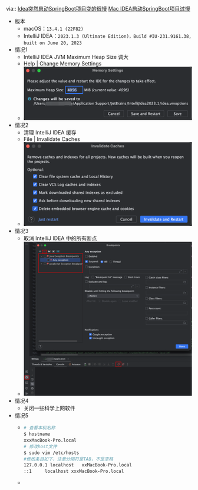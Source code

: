 via:: [Idea突然启动SpringBoot项目变的很慢](https://blog.csdn.net/ai249841929/article/details/131181254) [Mac IDEA启动SpringBoot项目过慢](http://81.70.159.205/2019/05/06/IdeaSpringBoot/)

- 版本
	- macOS：`13.4.1 (22F82)`
	- IntelliJ IDEA：`2023.1.3 (Ultimate Edition)，Build #IU-231.9161.38, built on June 20, 2023`
- 情况1
	- IntelliJ IDEA JVM Maximum Heap Size 调大
	- Help | Change Memory Settings
	- ![image.png](../assets/image_1688716980464_0.png)
- 情况2
	- 清理 IntelliJ IDEA 缓存
	- File | Invalidate Caches
	- ![image.png](../assets/image_1688717147888_0.png)
- 情况3
	- 取消 IntelliJ IDEA 中的所有断点
	- ![image.png](../assets/image_1688717416307_0.png)
- 情况4
	- 关闭一些科学上网软件
- 情况5
	- ```bash
	  # 查看本机名称
	  $ hostname
	  xxxMacBook-Pro.local
	  # 修改host文件
	  $ sudo vim /etc/hosts
	  #修改条目如下，注意分隔符是TAB，不是空格
	  127.0.0.1	localhost	xxMacBook-Pro.local
	  ::1     localhost	xxxMacBook-Pro.local
	  ```
	-